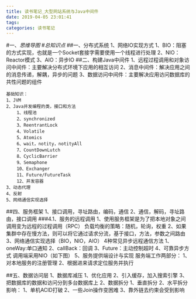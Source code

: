 ```yaml
---
title: 读书笔记_大型网站系统与Java中间件
date: 2019-04-05 23:01:41
tags:
categories: 读书笔记
---
```

#一、*思维导图*
#*总知识点*
##一、分布式系统
	1、网络IO实现方式
		1、BIO：阻塞的方式实现，也就是一个Socket套接字需要使用一个线程进行处理
		2、NIO：Reactor模式
		3、AIO：异步IO
##二、构建Java中间件
	1、远程过程调用和对象访问中间件：主要解决分布式环境下应用的相互访问
	2、消息中间件：解决应用之间的消息传递，解耦，异步的问题
	3、数据访问中间件：主要解决应用访问数据库的共性问题的组件
	
	基础知识：
	1、JVM
	2、Java并发编程的类，接口和方法
		1、线程池
		2、synchronized
		3、ReentrantLock
		4、Volatile
		5、Atomics
		6、wait，notity，notityAll
		7、CountDownLutch
		8、CyclicBarrier
		9、Semaphone
		10、Exchanger
		11、Future/FutureTask
		12、并发容器
	3、动态代理
	4、反射
	5、网络通信实现选择

##四、服务框架
	1、接口调用，寻址路由，编码，通信
	2、通信，解码，寻址路由，接口调用
###4.1、服务的远程调用
	1、使用服务框架是为了把本地对象之间调用变为远程的过程调用（RPC）
		负载均衡的策略：随机，轮询，权重
	2、如果集群中存在慢方法，则可以将它通过请求分流，基于接口，方法，参数之间路由
	3、网络通信实现选择（BIO，NIO，AIO）
		4种常见异步远程通信方法
		1、oneWay:单口通知
		2、callBack：回调
		3、Future：主动控制超时
		4、可靠异步方式
	调用端采用NIO（如下图）
	5、服务提供端设计与实现
		服务端工作两部分：
		1、对本地服务的注册管理
		2、根据进来请求定位服务并执行

##五、数据访问层
	1、数据库减压
		1、优化应用
		2、引入缓存，加入搜索引擎
		3、把数据库的数据和访问分到多台数据库上
	2、数据拆分
		1、垂直拆分
		2、水平拆分
		影响：
			1、单机ACID打破
			2、一些Join操作变困难
			3、靠外链去约束会受到影响
	